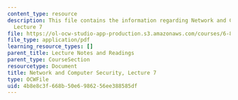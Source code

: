 ```yaml
---
content_type: resource
description: This file contains the information regarding Network and Computer Security,
  Lecture 7
file: https://ol-ocw-studio-app-production.s3.amazonaws.com/courses/6-857-network-and-computer-security-spring-2014/4b8e8c3f668b50e6986256ee388585df_MIT6_857S14_Lec07.pdf
file_type: application/pdf
learning_resource_types: []
parent_title: Lecture Notes and Readings
parent_type: CourseSection
resourcetype: Document
title: Network and Computer Security, Lecture 7
type: OCWFile
uid: 4b8e8c3f-668b-50e6-9862-56ee388585df
---
```


